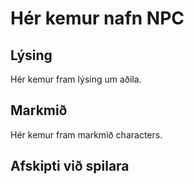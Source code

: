 # Hér kemur nafn NPC
## Lýsing
Hér kemur fram lýsing um aðila.
## Markmið
Hér kemur fram markmið characters.
## Afskipti við spilara
